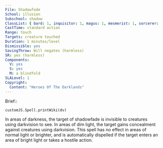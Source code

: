 ```yaml
---
File: Shadowfade
School: illusion
Subschool: shadow
ClassList: { bard: 1, inquisitor: 1, magus: 1, mesmerist: 1, sorcerer: 1, wizard: 1, summoner: 1, unchained summoner: 1 }
CastTime: standard action
Range: touch
Targets: creature touched
Duration: 1 minutes/level
Dismissible: yes
SavingThrow: Will negates (harmless)
SR: yes (harmless)
Components:
  V: yes
  S: yes
  M: a blindfold
SLALevel: 1
Copyright:
  Content: "Heroes Of The Darklands"
---
```

Brief:: 

```dataviewjs
customJS.Spell.printWiki(dv)
```

In areas of darkness, the target of shadowfade is invisible to creatures using darkvision to see. In areas of dim light, the target gains concealment against creatures using darkvision. This spell has no effect in areas of normal light or brighter, and is automatically dispelled if the target enters an area of bright light or takes a hostile action.
